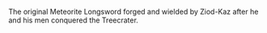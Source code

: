 The original Meteorite Longsword forged and wielded by Ziod-Kaz after he and his men conquered the Treecrater.